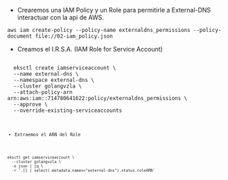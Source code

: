 -  Crearemos una IAM Policy y un Role para permitirle a External-DNS interactuar con la api de AWS.

`aws iam create-policy --policy-name externaldns_permissions --policy-document file://02-iam_policy.json`

- Creamos el I.R.S.A. (IAM Role for Service Account)

<code>
  eksctl create iamserviceaccount \
  --name external-dns \
  --namespace external-dns \
  --cluster golangvzla \
  --attach-policy-arn arn:aws:iam::714780641622:policy/externaldns_permissions \
  --approve \
  --override-existing-serviceaccounts 
<code>

- Extraemos el ARN del Role
<code>
eksctl get iamserviceaccount \
  --cluster golangvzla \
  -o json | jq \
  -r '.[] | select(.metadata.name=="external-dns").status.roleARN'
<code>